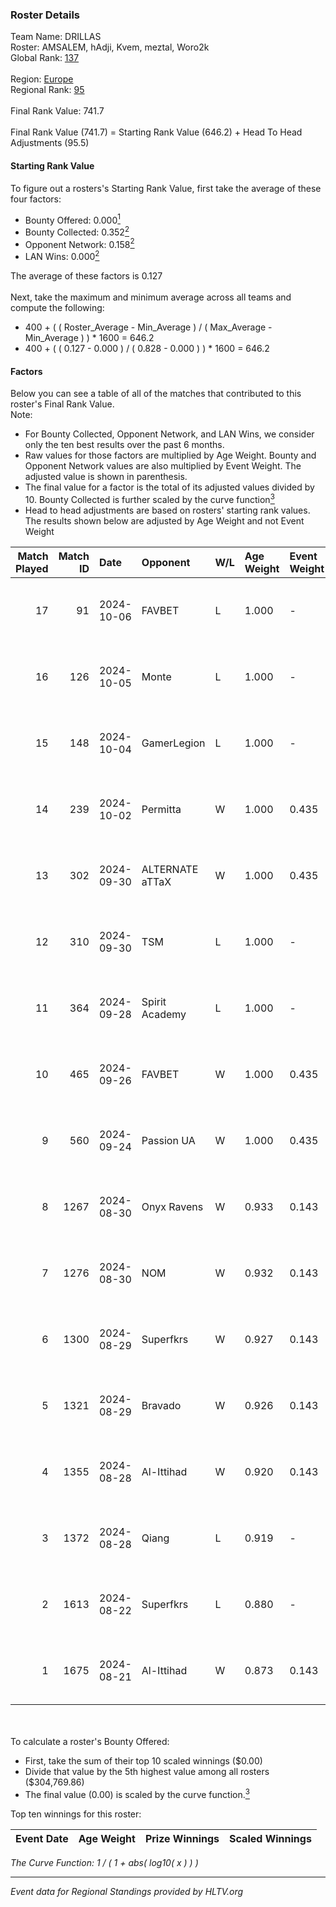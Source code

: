 ### Roster Details<br />
Team Name: DRILLAS<br />
Roster: AMSALEM, hAdji, Kvem, meztal, Woro2k<br />
Global Rank: [137](../../standings_global_2024_10_09.md)<br />
<br />
Region: [Europe]( ../../standings_europe_2024_10_09.md)<br />
Regional Rank: [95]( ../../standings_europe_2024_10_09.md)<br />
<br />
Final Rank Value:  741.7<br />
<br />
Final Rank Value (741.7) = Starting Rank Value (646.2) + Head To Head Adjustments (95.5)<br />

#### Starting Rank Value<br />
To figure out a rosters's Starting Rank Value, first take the average of these four factors:<br />
- Bounty Offered: 0.000[<sup>1</sup>](#table2)
- Bounty Collected: 0.352[<sup>2</sup>](#table1)
- Opponent Network: 0.158[<sup>2</sup>](#table1)
- LAN Wins: 0.000[<sup>2</sup>](#table1)

The average of these factors is 0.127<br />
<br />
Next, take the maximum and minimum average across all teams and compute the following:<br />
- 400 + ( ( Roster_Average - Min_Average ) / ( Max_Average - Min_Average ) ) * 1600 = 646.2
- 400 + ( ( 0.127 - 0.000 ) / ( 0.828 - 0.000 ) ) * 1600 = 646.2


#### Factors<br />
Below you can see a table of all of the matches that contributed to this roster's Final Rank Value.<br />
Note:<br />

- For Bounty Collected, Opponent Network, and LAN Wins, we consider only the ten best results over the past 6 months.
- Raw values for those factors are multiplied by Age Weight. Bounty and Opponent Network values are also multiplied by Event Weight. The adjusted value is shown in parenthesis.
- The final value for a factor is the total of its adjusted values divided by 10. Bounty Collected is further scaled by the curve function[<sup>3</sup>](#curveFunction)
- Head to head adjustments are based on rosters' starting rank values. The results shown below are adjusted by Age Weight and not Event Weight
<span id="table1"></span><br />


| Match Played | Match ID | Date       | Opponent        | W/L | Age Weight | Event Weight | Bounty Collected | Opponent Network | LAN Wins  | H2H Adj. | Roster                               |
| -: | -: | :- | :- | :- | :- | :- | :- | :- | :- | -: | :- |
|           17 |       91 | 2024-10-06 | FAVBET          | L   | 1.000      | -            | -                | -                | -         |   -10.29 | AMSALEM, hAdji, Kvem, meztal, Woro2k |
|           16 |      126 | 2024-10-05 | Monte           | L   | 1.000      | -            | -                | -                | -         |    -4.22 | AMSALEM, hAdji, Kvem, meztal, Woro2k |
|           15 |      148 | 2024-10-04 | GamerLegion     | L   | 1.000      | -            | -                | -                | -         |    -3.65 | AMSALEM, hAdji, Kvem, meztal, Woro2k |
|           14 |      239 | 2024-10-02 | Permitta        | W   | 1.000      | 0.435        | 0.036 (0.016)    | 0.918 (0.399)    | 0 (0.000) |    22.08 | AMSALEM, hAdji, Kvem, meztal, Woro2k |
|           13 |      302 | 2024-09-30 | ALTERNATE aTTaX | W   | 1.000      | 0.435        | 0.084 (0.037)    | 0.812 (0.353)    | 0 (0.000) |    22.62 | AMSALEM, hAdji, Kvem, meztal, Woro2k |
|           12 |      310 | 2024-09-30 | TSM             | L   | 1.000      | -            | -                | -                | -         |    -4.09 | AMSALEM, hAdji, Kvem, meztal, Woro2k |
|           11 |      364 | 2024-09-28 | Spirit Academy  | L   | 1.000      | -            | -                | -                | -         |    -5.77 | AMSALEM, hAdji, Kvem, meztal, Woro2k |
|           10 |      465 | 2024-09-26 | FAVBET          | W   | 1.000      | 0.435        | 0.012 (0.005)    | 0.768 (0.334)    | 0 (0.000) |    23.70 | AMSALEM, hAdji, Kvem, meztal, Woro2k |
|            9 |      560 | 2024-09-24 | Passion UA      | W   | 1.000      | 0.435        | 0.197 (0.086)    | 1.000 (0.435)    | 0 (0.000) |    26.64 | AMSALEM, hAdji, Kvem, meztal, Woro2k |
|            8 |     1267 | 2024-08-30 | Onyx Ravens     | W   | 0.933      | 0.143        | 0.000 (0.000)    | 0.124 (0.016)    | 0 (0.000) |     7.02 | AMSALEM, hAdji, Kvem, meztal, Woro2k |
|            7 |     1276 | 2024-08-30 | NOM             | W   | 0.932      | 0.143        | 0.000 (0.000)    | 0.101 (0.013)    | 0 (0.000) |    10.73 | AMSALEM, hAdji, Kvem, meztal, Woro2k |
|            6 |     1300 | 2024-08-29 | Superfkrs       | W   | 0.927      | 0.143        | 0.000 (0.000)    | 0.089 (0.012)    | 0 (0.000) |     9.98 | AMSALEM, hAdji, Kvem, meztal, Woro2k |
|            5 |     1321 | 2024-08-29 | Bravado         | W   | 0.926      | 0.143        | 0.000 (0.000)    | 0.058 (0.008)    | 0 (0.000) |     9.74 | AMSALEM, hAdji, Kvem, meztal, Woro2k |
|            4 |     1355 | 2024-08-28 | Al-Ittihad      | W   | 0.920      | 0.143        | 0.000 (0.000)    | 0.030 (0.004)    | 0 (0.000) |    10.51 | AMSALEM, hAdji, Kvem, meztal, Woro2k |
|            3 |     1372 | 2024-08-28 | Qiang           | L   | 0.919      | -            | -                | -                | -         |   -10.98 | AMSALEM, hAdji, Kvem, meztal, Woro2k |
|            2 |     1613 | 2024-08-22 | Superfkrs       | L   | 0.880      | -            | -                | -                | -         |   -18.42 | AMSALEM, hAdji, Kvem, meztal, Woro2k |
|            1 |     1675 | 2024-08-21 | Al-Ittihad      | W   | 0.873      | 0.143        | 0.000 (0.000)    | 0.030 (0.004)    | 0 (0.000) |     9.87 | AMSALEM, hAdji, Kvem, meztal, Woro2k |

<br />
<span id="table2"></span><br />
To calculate a roster's Bounty Offered:<br />

- First, take the sum of their top 10 scaled winnings ($0.00)
- Divide that value by the 5th highest value among all rosters ($304,769.86)
- The final value (0.00) is scaled by the curve function.[<sup>3</sup>](#curveFunction)

Top ten winnings for this roster:<br />

| Event Date | Age Weight | Prize Winnings | Scaled Winnings |
| :- | -: | :- | :- |


<span id="curveFunction"></span>_The Curve Function: 1 / ( 1 + abs( log10( x ) ) )_<br />

---
_Event data for Regional Standings provided by HLTV.org_<br />
